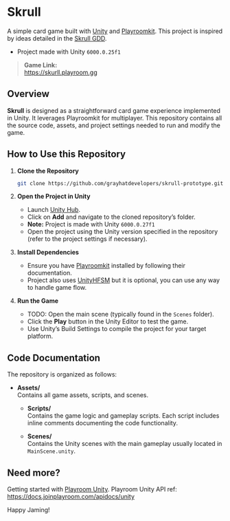 # Skrull 

A simple card game built with [Unity](https://unity.com/) and [Playroomkit](https://github.com/playroomkit/Playroomkit). This project is inspired by ideas detailed in the [Skrull GDD](https://gifted-punch-51c.notion.site/Skrull-GDD-1812d76eeeaa808aaca5fff530310cd9?pvs=74).
- Project made with Unity `6000.0.25f1`

> **Game Link:**  
https://skurll.playroom.gg

## Overview

**Skrull** is designed as a straightforward card game experience implemented in Unity. It leverages Playroomkit for multiplayer. This repository contains all the source code, assets, and project settings needed to run and modify the game.

## How to Use this Repository

1. **Clone the Repository**
    ```bash
    git clone https://github.com/grayhatdevelopers/skrull-prototype.git
    ```

2. **Open the Project in Unity**
    - Launch [Unity Hub](https://unity.com/download).
    - Click on **Add** and navigate to the cloned repository’s folder.
    - **Note:** Project is made with Unity `6000.0.27f1`
    - Open the project using the Unity version specified in the repository (refer to the project settings if necessary).

3. **Install Dependencies**
    - Ensure you have [Playroomkit](https://github.com/playroomkit/unity) installed by following their documentation.
    - Project also uses [UnityHFSM](https://github.com/Inspiaaa/UnityHFSM) but it is optional, you can use any way to handle game flow.

4. **Run the Game**
    - TODO: Open the main scene (typically found in the `Scenes` folder).
    - Click the **Play** button in the Unity Editor to test the game.
    - Use Unity’s Build Settings to compile the project for your target platform.

## Code Documentation

The repository is organized as follows:

- **Assets/**  
  Contains all game assets, scripts, and scenes.
  
  - **Scripts/**  
    Contains the game logic and gameplay scripts. Each script includes inline comments documenting the code functionality.
  
  - **Scenes/**  
    Contains the Unity scenes with the main gameplay usually located in `MainScene.unity`.

## Need more?
Getting started with [Playroom Unity](https://docs.joinplayroom.com/usage/unity).
Playroom Unity API ref: https://docs.joinplayroom.com/apidocs/unity

Happy Jaming!
